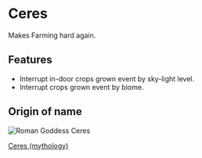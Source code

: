 # Ceres

Makes Farming hard again.

## Features
* Interrupt in-door crops grown event by sky-light level.
* Interrupt crops grown event by biome.

## Origin of name
![Roman Goddess Ceres](https://freesvg.org/img/warszawianka_Demeter.png)

[Ceres (mythology)](https://en.wikipedia.org/wiki/Ceres_(mythology))